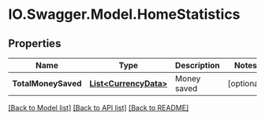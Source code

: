 # IO.Swagger.Model.HomeStatistics
## Properties

Name | Type | Description | Notes
------------ | ------------- | ------------- | -------------
**TotalMoneySaved** | [**List&lt;CurrencyData&gt;**](CurrencyData.md) | Money saved | [optional] 

[[Back to Model list]](../README.md#documentation-for-models) [[Back to API list]](../README.md#documentation-for-api-endpoints) [[Back to README]](../README.md)

